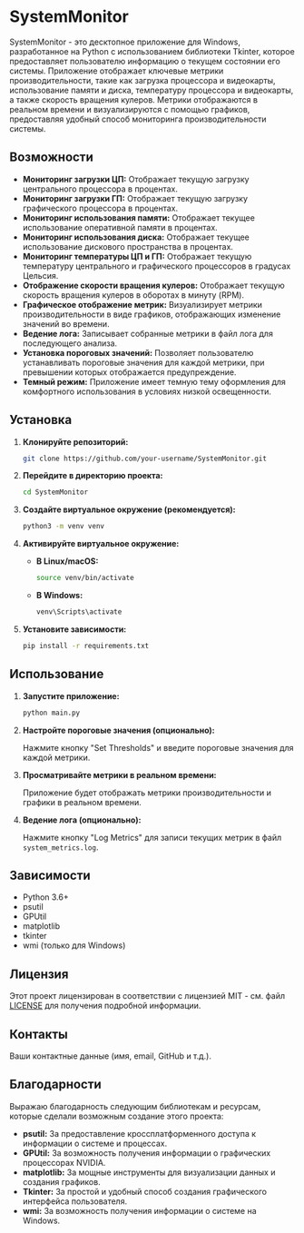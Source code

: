 # SystemMonitor

SystemMonitor - это десктопное приложение для Windows, разработанное на Python с использованием библиотеки Tkinter, которое предоставляет пользователю информацию о текущем состоянии его системы.  Приложение отображает ключевые метрики производительности, такие как загрузка процессора и видеокарты, использование памяти и диска, температуру процессора и видеокарты, а также скорость вращения кулеров.  Метрики отображаются в реальном времени и визуализируются с помощью графиков, предоставляя удобный способ мониторинга производительности системы.

## Возможности

*   **Мониторинг загрузки ЦП:** Отображает текущую загрузку центрального процессора в процентах.
*   **Мониторинг загрузки ГП:** Отображает текущую загрузку графического процессора в процентах.
*   **Мониторинг использования памяти:** Отображает текущее использование оперативной памяти в процентах.
*   **Мониторинг использования диска:** Отображает текущее использование дискового пространства в процентах.
*   **Мониторинг температуры ЦП и ГП:** Отображает текущую температуру центрального и графического процессоров в градусах Цельсия.
*   **Отображение скорости вращения кулеров:** Отображает текущую скорость вращения кулеров в оборотах в минуту (RPM).
*   **Графическое отображение метрик:**  Визуализирует метрики производительности в виде графиков, отображающих изменение значений во времени.
*   **Ведение лога:** Записывает собранные метрики в файл лога для последующего анализа.
*   **Установка пороговых значений:**  Позволяет пользователю устанавливать пороговые значения для каждой метрики, при превышении которых отображается предупреждение.
*   **Темный режим:**  Приложение имеет темную тему оформления для комфортного использования в условиях низкой освещенности.

## Установка

1.  **Клонируйте репозиторий:**

    ```bash
    git clone https://github.com/your-username/SystemMonitor.git
    ```

2.  **Перейдите в директорию проекта:**

    ```bash
    cd SystemMonitor
    ```

3.  **Создайте виртуальное окружение (рекомендуется):**

    ```bash
    python3 -m venv venv
    ```

4.  **Активируйте виртуальное окружение:**

    *   **В Linux/macOS:**

        ```bash
        source venv/bin/activate
        ```

    *   **В Windows:**

        ```bash
        venv\Scripts\activate
        ```

5.  **Установите зависимости:**

    ```bash
    pip install -r requirements.txt
    ```

## Использование

1.  **Запустите приложение:**

    ```bash
    python main.py
    ```

2.  **Настройте пороговые значения (опционально):**

    Нажмите кнопку "Set Thresholds" и введите пороговые значения для каждой метрики.

3.  **Просматривайте метрики в реальном времени:**

    Приложение будет отображать метрики производительности и графики в реальном времени.

4.  **Ведение лога (опционально):**

    Нажмите кнопку "Log Metrics" для записи текущих метрик в файл `system_metrics.log`.

## Зависимости

*   Python 3.6+
*   psutil
*   GPUtil
*   matplotlib
*   tkinter
*   wmi (только для Windows)

## Лицензия

Этот проект лицензирован в соответствии с лицензией MIT - см. файл [LICENSE](LICENSE) для получения подробной информации.

## Контакты

Ваши контактные данные (имя, email, GitHub и т.д.).

## Благодарности

Выражаю благодарность следующим библиотекам и ресурсам, которые сделали возможным создание этого проекта:

*   **psutil:**  За предоставление кроссплатформенного доступа к информации о системе и процессах.
*   **GPUtil:**  За возможность получения информации о графических процессорах NVIDIA.
*   **matplotlib:**  За мощные инструменты для визуализации данных и создания графиков.
*   **Tkinter:**  За простой и удобный способ создания графического интерфейса пользователя.
*   **wmi:** За возможность получения информации о системе на Windows.
